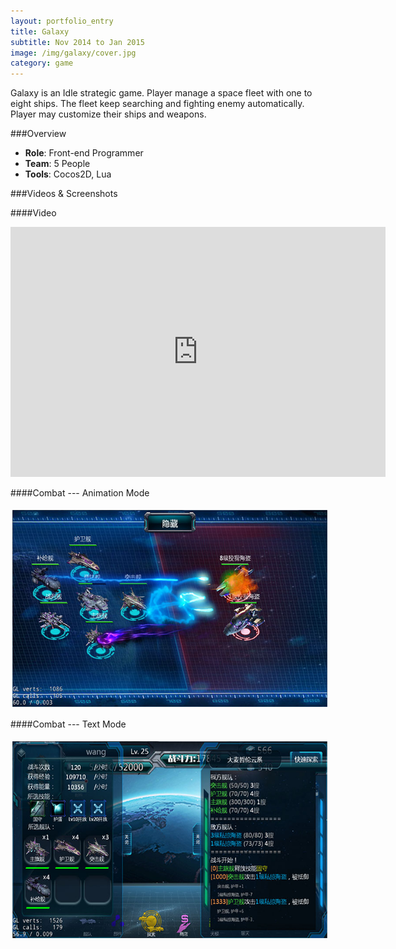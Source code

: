 ```yaml
---
layout: portfolio_entry
title: Galaxy
subtitle: Nov 2014 to Jan 2015
image: /img/galaxy/cover.jpg
category: game
---
```


Galaxy is an Idle strategic game. Player manage a space fleet with one to eight ships. The fleet keep searching and fighting enemy automatically. Player may customize their ships and weapons.

###Overview

* **Role**: Front-end Programmer
* **Team**: 5 People
* **Tools**: Cocos2D, Lua


###Videos & Screenshots

 
####Video

<iframe width="600" height="400" src="http://www.youtube.com/embed/H8aR2c9y-m4" frameborder="0" allowfullscreen></iframe>
<br>

####Combat --- Animation Mode

<img src="/img/galaxy/pve.jpg" align="middle" style="margin:5px 3px" width="560" height="315"/>
<br>
 
####Combat --- Text Mode

<img src="/img/galaxy/text.jpg" align="middle" style="margin:5px 3px" width="560" height="315"/>
<br>
